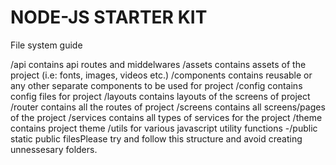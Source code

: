 ﻿# NODE-JS STARTER KIT
File system guide

/api contains api routes and middelwares
/assets contains assets of the project (i.e: fonts, images, videos etc.)
/components contains reusable or any other separate components to be used for project
/config contains config files for project
/layouts contains layouts of the screens of project
/router contains all the routes of project
/screens contains all screens/pages of the project
/services contains all types of services for the project
/theme contains project theme
/utils for various javascript utility functions -/public static public files​Please try and follow this structure and avoid creating unnessesary folders.
